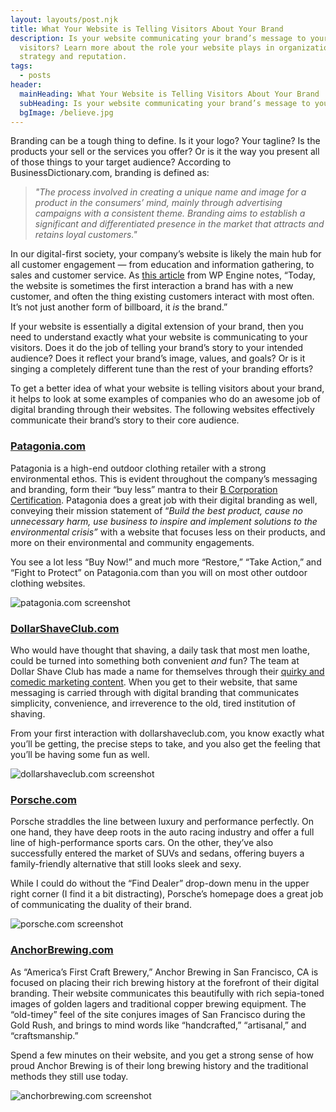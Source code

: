 ```yaml
---
layout: layouts/post.njk
title: What Your Website is Telling Visitors About Your Brand
description: Is your website communicating your brand’s message to your
  visitors? Learn more about the role your website plays in organization's brand
  strategy and reputation.
tags:
  - posts
header:
  mainHeading: What Your Website is Telling Visitors About Your Brand
  subHeading: Is your website communicating your brand’s message to your visitors?
  bgImage: /believe.jpg
---
```

Branding can be a tough thing to define. Is it your logo? Your tagline? Is the products your sell or the services you offer? Or is it the way you present all of those things to your target audience? According to BusinessDictionary.com, branding is defined as:

> *"The process involved in creating a unique name and image for a product in the consumers’ mind, mainly through advertising campaigns with a consistent theme. Branding aims to establish a significant and differentiated presence in the market that attracts and retains loyal customers."*

In our digital-first society, your company’s website is likely the main hub for all customer engagement — from education and information gathering, to sales and customer service. As [this article](http://wpengine.com/2015/06/19/how-brands-became-publishers-and-what-it-means-to-your-customer-engagement/) from WP Engine notes, “Today, the website is sometimes the first interaction a brand has with a new customer, and often the thing existing customers interact with most often. It’s not just another form of billboard, it *is* the brand.”

If your website is essentially a digital extension of your brand, then you need to understand exactly what your website is communicating to your visitors. Does it do the job of telling your brand’s story to your intended audience? Does it reflect your brand’s image, values, and goals? Or is it singing a completely different tune than the rest of your branding efforts?

To get a better idea of what your website is telling visitors about your brand, it helps to look at some examples of companies who do an awesome job of digital branding through their websites. The following websites effectively communicate their brand’s story to their core audience.

### [Patagonia.com](http://www.patagonia.com/us/home)

Patagonia is a high-end outdoor clothing retailer with a strong environmental ethos. This is evident throughout the company’s messaging and branding, form their “buy less” mantra to their [B Corporation Certification](https://www.bcorporation.net/community/patagonia-inc). Patagonia does a great job with their digital branding as well, conveying their mission statement of “*Build the best product, cause no unnecessary harm, use business to inspire and implement solutions to the environmental crisis”* with a website that focuses less on their products, and more on their environmental and community engagements.

You see a lot less “Buy Now!” and much more “Restore,” “Take Action,” and “Fight to Protect” on Patagonia.com than you will on most other outdoor clothing websites.

![patagonia.com screenshot](/patagonia.com-screenshot.png "patagonia.com screenshot")

### [DollarShaveClub.com](http://www.dollarshaveclub.com/)

Who would have thought that shaving, a daily task that most men loathe, could be turned into something both convenient *and* fun? The team at Dollar Shave Club has made a name for themselves through their [quirky and comedic marketing content](https://econsultancy.com/blog/65405-dollar-shave-club-s-content-marketing-strategy-since-that-video/). When you get to their website, that same messaging is carried through with digital branding that communicates simplicity, convenience, and irreverence to the old, tired institution of shaving.

From your first interaction with dollarshaveclub.com, you know exactly what you’ll be getting, the precise steps to take, and you also get the feeling that you’ll be having some fun as well.

![dollarshaveclub.com screenshot](/dollarshaveclub.com-screenshot.png "dollarshaveclub.com screenshot")

### [Porsche.com](http://www.porsche.com/usa/)

Porsche straddles the line between luxury and performance perfectly. On one hand, they have deep roots in the auto racing industry and offer a full line of high-performance sports cars. On the other, they’ve also successfully entered the market of SUVs and sedans, offering buyers a family-friendly alternative that still looks sleek and sexy.

While I could do without the “Find Dealer” drop-down menu in the upper right corner (I find it a bit distracting), Porsche’s homepage does a great job of communicating the duality of their brand.

![porsche.com screenshot](/porsche.com-screenshot.png "porsche.com screenshot")

### [AnchorBrewing.com](http://www.anchorbrewing.com/)

As “America’s First Craft Brewery,” Anchor Brewing in San Francisco, CA is focused on placing their rich brewing history at the forefront of their digital branding. Their website communicates this beautifully with rich sepia-toned images of golden lagers and traditional copper brewing equipment. The “old-timey” feel of the site conjures images of San Francisco during the Gold Rush, and brings to mind words like “handcrafted,” “artisanal,” and “craftsmanship.”

Spend a few minutes on their website, and you get a strong sense of how proud Anchor Brewing is of their long brewing history and the traditional methods they still use today.

![anchorbrewing.com screenshot](/anchorbrewing.com-screenshot.png "anchorbrewing.com screenshot")